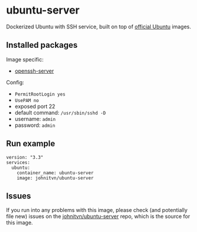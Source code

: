 # ubuntu-server

Dockerized Ubuntu with SSH service, built on top of [official Ubuntu](https://registry.hub.docker.com/_/ubuntu/) images.


## Installed packages

Image specific:
- [openssh-server](https://help.ubuntu.com/community/SSH/OpenSSH/Configuring)

Config:

  - `PermitRootLogin yes`
  - `UsePAM no`
  - exposed port 22
  - default command: `/usr/sbin/sshd -D`
  - username: `admin`
  - password: `admin`

## Run example

```
version: "3.3"  
services:
  ubuntu:
    container_name: ubuntu-server
    image: johnitvn/ubuntu-server
```


## Issues

If you run into any problems with this image, please check (and potentially file new) issues on the [johnitvn/ubuntu-server](https://github.com/johnitvn/ubuntu-server) repo, which is the source for this image.
